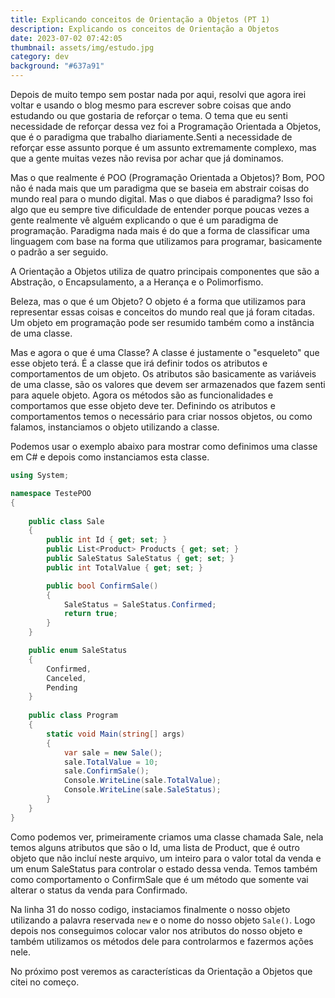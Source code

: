 ```yaml
---
title: Explicando conceitos de Orientação a Objetos (PT 1)
description: Explicando os conceitos de Orientação a Objetos
date: 2023-07-02 07:42:05
thumbnail: assets/img/estudo.jpg
category: dev
background: "#637a91"
---
```

Depois de muito tempo sem postar nada por aqui, resolvi que agora irei voltar e usando o blog mesmo para escrever sobre coisas que ando estudando ou que gostaria de reforçar o tema. O tema que eu senti necessidade de reforçar dessa vez foi a Programação Orientada a Objetos, que é o paradigma que trabalho diariamente.Senti a necessidade de reforçar esse assunto porque é um assunto extremamente complexo, mas que a gente muitas vezes não revisa por achar que já dominamos. 

Mas o que realmente é POO (Programação Orientada a Objetos)? Bom, POO não é nada mais que um paradigma que se baseia em abstrair coisas do mundo real para o mundo digital. Mas o que diabos é paradigma? Isso foi algo que eu sempre tive dificuldade de entender porque poucas vezes a gente realmente vê alguém explicando o que é um paradigma de programação. Paradigma nada mais é do que a forma de classificar uma linguagem com base na forma que utilizamos para programar, basicamente o padrão a ser seguido.

A Orientação a Objetos utiliza de quatro principais componentes que são a Abstração, o Encapsulamento, a a Herança e o Polimorfismo.

Beleza, mas o que é um Objeto? O objeto é a forma que utilizamos para representar essas coisas e conceitos do mundo real que já foram citadas. Um objeto em programação pode ser resumido também como a instância de uma classe. 

Mas e agora o que é uma Classe? A classe é justamente o "esqueleto" que esse objeto terá. É a classe que irá definir todos os atributos e comportamentos de um objeto. Os atributos são basicamente as variáveis de uma classe, são os valores que devem ser armazenados que fazem senti para aquele objeto. Agora os métodos são as funcionalidades e comportamos que esse objeto deve ter. Definindo os atributos e comportamentos temos o necessário para criar nossos objetos, ou como falamos, instanciamos o objeto utilizando a classe.

Podemos usar o exemplo abaixo para mostrar como definimos uma classe em C# e depois como instanciamos esta classe.

```csharp
using System;

namespace TestePOO
{
    
    public class Sale
    {
        public int Id { get; set; }
        public List<Product> Products { get; set; }
        public SaleStatus SaleStatus { get; set; }
        public int TotalValue { get; set; }

        public bool ConfirmSale()
        {
            SaleStatus = SaleStatus.Confirmed;
            return true;
        }
    }

    public enum SaleStatus
    {
        Confirmed,
        Canceled,
        Pending
    }
    
    public class Program
    {
        static void Main(string[] args) 
        {
            var sale = new Sale();
            sale.TotalValue = 10;
            sale.ConfirmSale();
            Console.WriteLine(sale.TotalValue);
            Console.WriteLine(sale.SaleStatus);
        }
    }
}
```

Como podemos ver, primeiramente criamos uma classe chamada Sale, nela temos alguns atributos que são o Id, uma lista de Product, que é outro objeto que não incluí neste arquivo, um inteiro para o valor total da venda e um enum SaleStatus para controlar o estado dessa venda. Temos também como comportamento o ConfirmSale que é um método que somente vai alterar o status da venda para Confirmado.

Na linha 31 do nosso codigo, instaciamos finalmente o nosso objeto utilizando a palavra reservada `new` e o nome do nosso objeto `Sale()`. Logo depois nos conseguimos colocar valor nos atributos do nosso objeto e também utilizamos os métodos dele para controlarmos e fazermos ações nele.

No próximo post veremos as características da Orientação a Objetos que citei no começo.